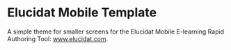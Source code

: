 Elucidat Mobile Template
==========================

A simple theme for smaller screens for the Elucidat Mobile E-learning Rapid Authoring Tool: www.elucidat.com.
